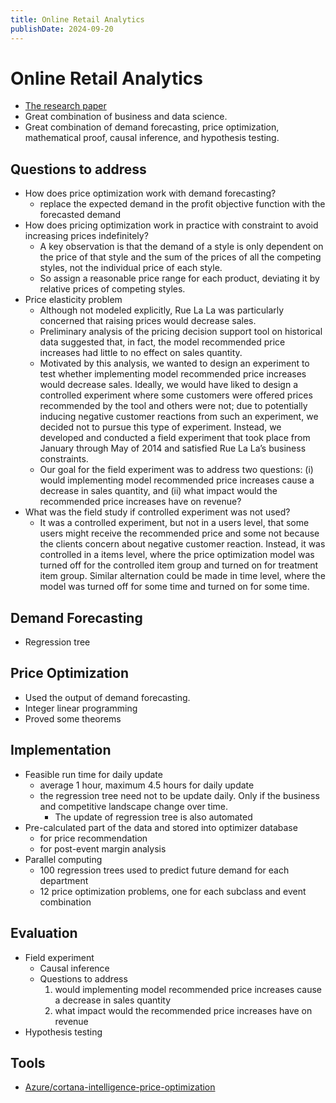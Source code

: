 ```yaml
---
title: Online Retail Analytics
publishDate: 2024-09-20
---
```


# Online Retail Analytics

- [The research paper](https://www.hbs.edu/ris/Publication%20Files/kris%20Analytics%20for%20an%20Online%20Retailer_6ef5f3e6-48e7-4923-a2d4-607d3a3d943c.pdf)
- Great combination of business and data science.
- Great combination of demand forecasting, price optimization, mathematical proof, causal inference, and hypothesis testing.

## Questions to address

- How does price optimization work with demand forecasting?
  - replace the expected demand in the profit objective function with the forecasted demand
- How does pricing optimization work in practice with constraint to avoid increasing prices indefinitely?
  - A key observation is that the demand of a style is only dependent on the price of that style and the sum of the prices of all the competing styles, not the individual price of each style.
  - So assign a reasonable price range for each product, deviating it by relative prices of competing styles.
- Price elasticity problem
  - Although not modeled explicitly, Rue La La was particularly concerned that raising prices would decrease sales.
  - Preliminary analysis of the pricing decision support tool on historical data suggested that, in fact, the model recommended price increases had little to no effect on sales quantity.
  - Motivated by this analysis, we wanted to design an experiment to test whether implementing model recommended price increases would decrease sales. Ideally, we would have liked to design a controlled experiment where some customers were offered prices recommended by the tool and others were not; due to potentially inducing negative customer reactions from such an experiment, we decided not to pursue this type of experiment. Instead, we developed and conducted a field experiment that took place from January through May of 2014 and satisfied Rue La La’s business constraints.
  - Our goal for the field experiment was to address two questions: (i) would implementing model recommended price increases cause a decrease in sales quantity, and (ii) what impact would the recommended price increases have on revenue?
- What was the field study if controlled experiment was not used?
  - It was a controlled experiment, but not in a users level, that some users might receive the recommended price and some not because the clients concern about negative customer reaction. Instead, it was controlled in a items level, where the price optimization model was turned off for the controlled item group and turned on for treatment item group. Similar alternation could be made in time level, where the model was turned off for some time and turned on for some time.

## Demand Forecasting

- Regression tree

## Price Optimization

- Used the output of demand forecasting.
- Integer linear programming
- Proved some theorems

## Implementation

- Feasible run time for daily update
  - average 1 hour, maximum 4.5 hours for daily update
  - the regression tree need not to be update daily. Only if the business and competitive landscape change over time.
    - The update of regression tree is also automated
- Pre-calculated part of the data and stored into optimizer database
  - for price recommendation
  - for post-event margin analysis
- Parallel computing
  - 100 regression trees used to predict future demand for each department
  - 12 price optimization problems, one for each subclass and event combination

## Evaluation

- Field experiment
  - Causal inference
  - Questions to address
    1. would implementing model recommended price increases cause a decrease in sales quantity
    2. what impact would the recommended price increases have on revenue
- Hypothesis testing

## Tools

- [Azure/cortana-intelligence-price-optimization](https://github.com/Azure/cortana-intelligence-price-optimization/blob/master/Manual%20Deployment%20Guide/Solution%20Description.md)
